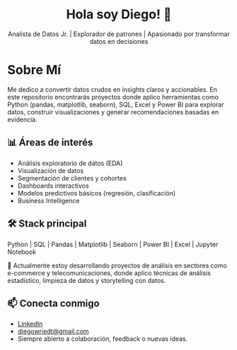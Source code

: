 <h1 align="center">Hola soy Diego! 👋</h1>
<p align="center">
  Analista de Datos Jr. | Explorador de patrones | Apasionado por transformar datos en decisiones
</p>

<!--
**DiegoWriedt/DiegoWriedt** is a ✨ _special_ ✨ repository because its `README.md` (this file) appears on your GitHub profile.

Here are some ideas to get you started:
-->

# Sobre Mí

Me dedico a convertir datos crudos en insights claros y accionables. En este repositorio encontrarás proyectos donde aplico herramientas como Python (pandas, matplotlib, seaborn), SQL, Excel y Power BI para explorar datos, construir visualizaciones y generar recomendaciones basadas en evidencia.

## 📊 Áreas de interés

- Análisis exploratorio de datos (EDA)
- Visualización de datos
- Segmentación de clientes y cohortes
- Dashboards interactivos
- Modelos predictivos básicos (regresión, clasificación)
- Business Intelligence

## 🛠️ Stack principal

Python | SQL | Pandas | Matplotlib | Seaborn | Power BI | Excel | Jupyter Notebook

🚀 Actualmente estoy desarrollando proyectos de análisis en sectores como e-commerce y telecomunicaciones, donde aplico técnicas de análisis estadístico, limpieza de datos y storytelling con datos.

## 📫 Conecta conmigo

- [LinkedIn](https://www.linkedin.com/in/diego-wriedt-164aa9352/)
- diegowriedt@gmail.com  
- Siempre abierto a colaboración, feedback o nuevas ideas.
